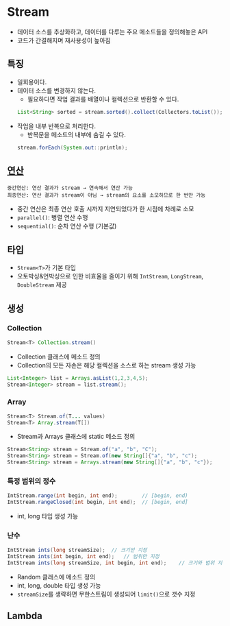 # Stream
- 데이터 소스를 추상화하고, 데이터를 다루는 주요 메소드들을 정의해놓은 API
- 코드가 간결해지며 재사용성이 높아짐

## 특징
- 일회용이다.
- 데이터 소스를 변경하지 않는다.
  - 필요하다면 작업 결과를 배열이나 컬렉션으로 반환할 수 있다.
  ```java
  List<String> sorted = stream.sorted().collect(Collectors.toList());
  ```
- 작업을 내부 반복으로 처리한다.
  - 반복문을 메소드의 내부에 숨길 수 있다.
  ```java
  stream.forEach(System.out::println);
  ```
  
## [연산](https://docs.oracle.com/en/java/javase/11/docs/api/java.base/java/util/stream/Stream.html)

```
중간연산: 연산 결과가 stream → 연속해서 연산 가능
최종연산: 연산 결과가 stream이 아님 → stream의 요소를 소모하므로 한 번만 가능
```
- 중간 연산은 최종 연산 호출 시까지 지연되었다가 한 시점에 차례로 소모
- `parallel()`: 병렬 연산 수행
- `sequential()`: 순차 연산 수행 (기본값)

## 타입
- `Stream<T>`가 기본 타입
- 오토박싱&언박싱으로 인한 비효율을 줄이기 위해 `IntStream`, `LongStream`, `DoubleStream` 제공

## 생성

### Collection
```java
Stream<T> Collection.stream()
```
- Collection 클래스에 메소드 정의
- Collection의 모든 자손은 해당 컬렉션을 소스로 하는 stream 생성 가능
```java
List<Integer> list = Arrays.asList(1,2,3,4,5);
Stream<Integer> stream = list.stream();
```

### Array
```java
Stream<T> Stream.of(T... values)
Stream<T> Array.stream(T[])
```
- Stream과 Arrays 클래스에 static 메소드 정의
```java
Stream<String> stream = Stream.of("a", "b", "C");
Stream<String> stream = Stream.of(new String[]{"a", "b", "c");
Stream<String> stream = Arrays.stream(new String[]{"a", "b", "c"});
```

### 특정 범위의 정수
```java
IntStream.range(int begin, int end);        // [begin, end)
IntStream.rangeClosed(int begin, int end);  // [begin, end]
```
- int, long 타입 생성 가능

### 난수
```java
IntStream ints(long streamSize);  // 크기만 지정
IntStream ints(int begin, int end);   // 범위만 지정
IntStream ints(long streamSize, int begin, int end);    // 크기와 범위 지정
```
- Random 클래스에 메소드 정의
- int, long, double 타입 생성 가능
- `streamSize`를 생략하면 무한스트림이 생성되어 `limit()`으로 갯수 지정

## Lambda

